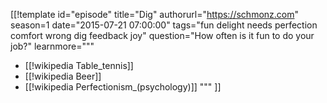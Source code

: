 [[!template id="episode"
title="Dig"
authorurl="https://schmonz.com"
season=1
date="2015-07-21 07:00:00"
tags="fun delight needs perfection comfort wrong dig feedback joy"
question="How often is it fun to do your job?"
learnmore="""
- [[!wikipedia Table_tennis]]
- [[!wikipedia Beer]]
- [[!wikipedia Perfectionism_(psychology)]]
"""
]]
